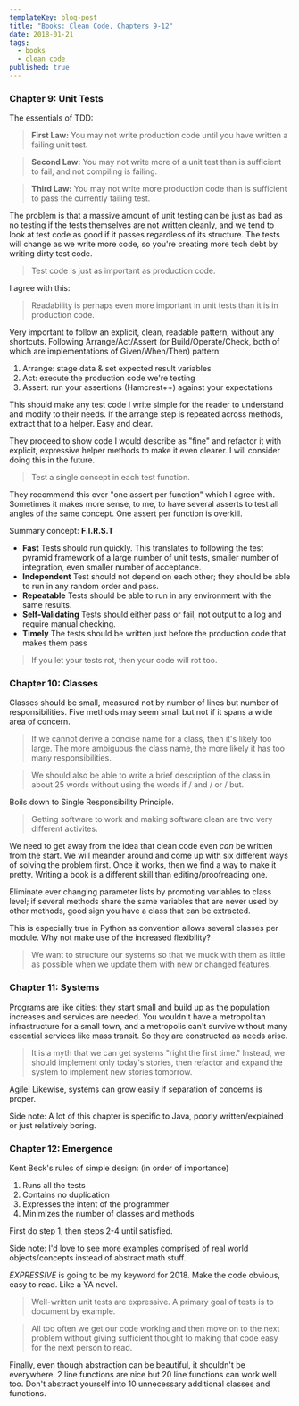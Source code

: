 ```yaml
---
templateKey: blog-post
title: "Books: Clean Code, Chapters 9-12"
date: 2018-01-21
tags: 
  - books
  - clean code
published: true
---
```


### Chapter 9: Unit Tests

The essentials of TDD:

> **First Law:** You may not write production code until you have written a failing unit test.

> **Second Law:** You may not write more of a unit test than is sufficient to fail, and not compiling is failing.

> **Third Law:** You may not write more production code than is sufficient to pass the currently failing test.

The problem is that a massive amount of unit testing can be just as bad as no testing if the tests themselves are not written cleanly, and we tend to look at test code as good if it passes regardless of its structure. The tests will change as we write more code, so you're creating more tech debt by writing dirty test code.

> Test code is just as important as production code.

I agree with this:

> Readability is perhaps even more important in unit tests than it is in production code.

Very important to follow an explicit, clean, readable pattern, without any shortcuts. Following Arrange/Act/Assert (or Build/Operate/Check, both of which are implementations of Given/When/Then) pattern:
1. Arrange: stage data & set expected result variables
2. Act: execute the production code we're testing
3. Assert: run your assertions (Hamcrest++) against your expectations

This should make any test code I write simple for the reader to understand and modify to their needs. If the arrange step is repeated across methods, extract that to a helper. Easy and clear.

They proceed to show code I would describe as "fine" and refactor it with explicit, expressive helper methods to make it even clearer. I will consider doing this in the future.

> Test a single concept in each test function.

They recommend this over "one assert per function" which I agree with. Sometimes it makes more sense, to me, to have several asserts to test all angles of the same concept. One assert per function is overkill.

Summary concept: **F.I.R.S.T**

* **Fast** Tests should run quickly. This translates to following the test pyramid framework of a large number of unit tests, smaller number of integration, even smaller number of acceptance.
* **Independent** Test should not depend on each other; they should be able to run in any random order and pass.
* **Repeatable** Tests should be able to run in any environment with the same results.
* **Self-Validating** Tests should either pass or fail, not output to a log and require manual checking.
* **Timely** The tests should be written just before the production code that makes them pass

> If you let your tests rot, then your code will rot too.

### Chapter 10: Classes

Classes should be small, measured not by number of lines but number of responsibilities. Five methods may seem small but not if it spans a wide area of concern.

> If we cannot derive a concise name for a class, then it's likely too large. The more ambiguous the class name, the more likely it has too many responsibilities.

> We should also be able to write a brief description of the class in about 25 words without using the words if / and / or / but.

Boils down to Single Responsibility Principle.

> Getting software to work and making software clean are two very different activites.

We need to get away from the idea that clean code even *can* be written from the start. We will meander around and come up with six different ways of solving the problem first. Once it works, then we find a way to make it pretty. Writing a book is a different skill than editing/proofreading one.

Eliminate ever changing parameter lists by promoting variables to class level; if several methods share the same variables that are never used by other methods, good sign you have a class that can be extracted.

This is especially true in Python as convention allows several classes per module. Why not make use of the increased flexibility?

> We want to structure our systems so that we muck with them as little as possible when we update them with new or changed features.

### Chapter 11: Systems

Programs are like cities: they start small and build up as the population increases and services are needed. You wouldn't have a metropolitan infrastructure for a small town, and a metropolis can't survive without many essential services like mass transit. So they are constructed as needs arise.

> It is a myth that we can get systems "right the first time." Instead, we should implement only today's stories, then refactor and expand the system to implement new stories tomorrow.

Agile! Likewise, systems can grow easily if separation of concerns is proper.

Side note: A lot of this chapter is specific to Java, poorly written/explained or just relatively boring.

### Chapter 12: Emergence

Kent Beck's rules of simple design: (in order of importance)

1. Runs all the tests
2. Contains no duplication
3. Expresses the intent of the programmer
4. Minimizes the number of classes and methods

First do step 1, then steps 2-4 until satisfied.

Side note: I'd love to see more examples comprised of real world objects/concepts instead of abstract math stuff.

*EXPRESSIVE* is going to be my keyword for 2018. Make the code obvious, easy to read. Like a YA novel.

> Well-written unit tests are expressive. A primary goal of tests is to document by example.

> All too often we get our code working and then move on to the next problem without giving sufficient thought to making that code easy for the next person to read.

Finally, even though abstraction can be beautiful, it shouldn't be everywhere. 2 line functions are nice but 20 line functions can work well too. Don't abstract yourself into 10 unnecessary additional classes and functions.
